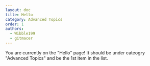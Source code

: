 ```yaml
---
layout: doc
title: Hello
category: Advanced Topics
order: 1
authors:
  - Wibble199
  - gitmacer
---
```


You are currently on the "Hello" page! It should be under cateogry "Advanced Topics" and be the 1st item in the list.
